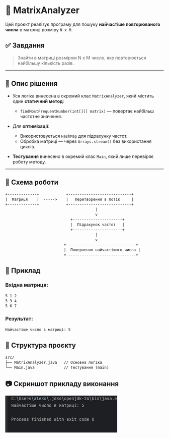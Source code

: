 # 🧮 MatrixAnalyzer

Цей проєкт реалізує програму для пошуку **найчастіше повторюваного числа** в матриці розміру `N x M`.

## ✅ Завдання

> Знайти в матриці розміром N x M число, яке повторюється найбільшу кількість разів.

---

## 📌 Опис рішення

- Уся логіка винесена в окремий клас `MatrixAnalyzer`, який містить один **статичний метод**:
   - `findMostFrequentNumber(int[][] matrix)` — повертає найбільш частотне значення.

- Для **оптимізації**:
   - Використовується `HashMap` для підрахунку частот.
   - Обробка матриці — через `Arrays.stream()` без використання циклів.

- **Тестування** винесено в окремий клас `Main`, який лише перевіряє роботу методу.

---

## 🧠 Схема роботи

```text
+-------------+            +----------------------------+
|  Матриця    |  ----->    |   Перетворення в потік     |
+-------------+            +----------------------------+
                                        |
                                        v
                             +----------------------+
                             |  Підрахунок частот   |
                             +----------------------+
                                        |
                                        v
                          +-------------------------------+
                          |  Повернення найчастішого числа |
                          +-------------------------------+
```

## 🧪 Приклад
### Вхідна матриця:
```
5 1 2
5 3 4
5 6 7
```
### Результат:
```
Найчастіше число в матриці: 5
```

## 📁 Структура проєкту
```
src/
├── MatrixAnalyzer.java   // Основна логіка
└── Main.java             // Тестування (main)
```

## 📷 Скриншот прикладу виконання

![img.png](image/img.png)